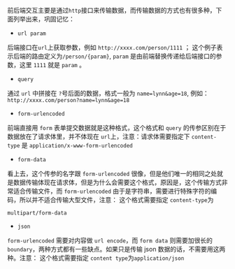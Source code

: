 前后端交互主要是通过`http`接口来传输数据，而传输数据的方式也有很多种，下面列举出来，巩固记忆：

- `url param`

后端接口在`url`上获取参数，例如 `http://xxxx.com/person/1111` ； 这个例子表示后端的路由定义为`/person/{param}`, `param` 是由前端替换传递给后端接口的参数，这里 `1111` 就是 `param` 。

- `query`

通过 `url` 中拼接在 `?`号后面的数据，格式一般为 `name=lynn&age=18`, 例如： `http://xxxx.com/person?name=lynn&age=18`

- `form-urlencoded`

前端直接用 `form` 表单提交数据就是这种格式，这个格式和 `query` 的传参区别在于数据放在了请求体里，并不体现在 `url`上，注意：请求体需要指定下 `content-type` 是 `application/x-www-form-urlencoded`

- `form-data`

看上去，这个传参的名字跟 `form-urlencoded` 很像，但是他们唯一的相同之处就是数据传输体现在请求体，但是为什么会需要这个格式，原因是，这个传输方式非常适合传输文件，而 `form-urlencoded` 由于是字符串，需要进行特殊字符的编码，所以并不适合传输大型文件，注意： 这个格式需要指定 `content-type`为

`multipart/form-data`

- `json`

`form-urlencoded` 需要对内容做 `url encode`，而 `form data` 则需要加很长的 `boundary`，两种方式都有一些缺点。如果只是传输 json 数据的话，不需要用这两种。注意： 这个格式需要指定 `content type`为`application/json`